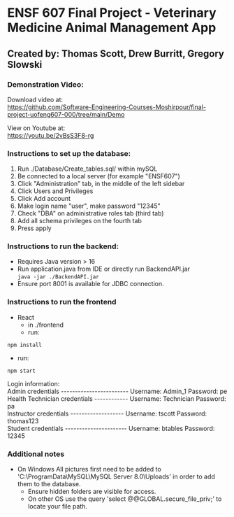 # ENSF 607 Final Project - Veterinary Medicine Animal Management App  
## Created by: Thomas Scott, Drew Burritt, Gregory Slowski  

### Demonstration Video:
Download video at:  
https://github.com/Software-Engineering-Courses-Moshirpour/final-project-uofeng607-000/tree/main/Demo

View on Youtube at:  
https://youtu.be/2vBsS3F8-rg

### Instructions to set up the database:   
1. Run ./Database/Create_tables.sql/ within mySQL  
2. Be connected to a local server (for example "ENSF607")  
3. Click "Administration" tab, in the middle of the left sidebar  
4. Click Users and Privileges  
5. Click Add account  
6. Make login name "user", make password "12345"  
7. Check "DBA" on administrative roles tab (third tab)  
8. Add all schema privileges on the fourth tab  
9. Press apply  

### Instructions to run the backend:  
- Requires Java version > 16  
- Run application.java from IDE or directly run BackendAPI.jar  
`java -jar ./BackendAPI.jar`
- Ensure port 8001 is available for JDBC connection.  

### Instructions to run the frontend  
- React  
    -   in ./frontend  
    -   run:  

`npm install`  

-   run:  

`npm start`   

Login information:  
Admin credentials ------------------------  Username: Admin_1       Password: pe  
Health Technician credentials ------------  Username: Technician    Password: pa  
Instructor credentials -------------------  Username: tscott        Password: thomas123  
Student credentials ----------------------  Username: btables       Password: 12345  


### Additional notes  

- On Windows All pictures first need to be added to 'C:\ProgramData\MySQL\MySQL Server 8.0\Uploads\' in order to add them to the database.   
    - Ensure hidden folders are visible for access.  
    - On other OS use the query 'select @@GLOBAL.secure_file_priv;' to locate your file path.  
